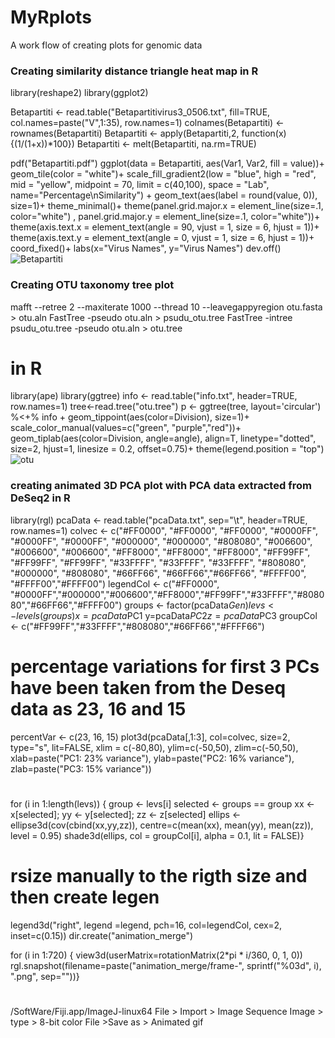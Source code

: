 # MyRplots
A work flow of creating plots for genomic data

### Creating similarity distance triangle heat map in R
library(reshape2)
library(ggplot2)

Betapartiti <- read.table("Betapartitivirus3_0506.txt", fill=TRUE, col.names=paste("V",1:35), row.names=1)
colnames(Betapartiti) <- rownames(Betapartiti)
Betapartiti <- apply(Betapartiti,2, function(x){(1/(1+x))*100})
Betapartiti <- melt(Betapartiti, na.rm=TRUE)

pdf("Betapartiti.pdf")
ggplot(data = Betapartiti, aes(Var1, Var2, fill = value))+
geom_tile(color = "white")+
scale_fill_gradient2(low = "blue", high = "red", mid = "yellow",
midpoint = 70, limit = c(40,100), space = "Lab",
name="Percentage\nSimilarity") +
geom_text(aes(label = round(value, 0)), size=1)+
theme_minimal()+
theme(panel.grid.major.x = element_line(size=.1, color="white") , panel.grid.major.y = element_line(size=.1, color="white"))+
theme(axis.text.x = element_text(angle = 90, vjust = 1,
size = 6, hjust = 1))+
theme(axis.text.y = element_text(angle = 0, vjust = 1,
size = 6, hjust = 1))+
coord_fixed()+
labs(x="Virus Names", y="Virus Names")
dev.off()
![Betapartiti](https://user-images.githubusercontent.com/5850834/110440473-5e0ebe00-80c1-11eb-829a-0c36e91ab09a.jpg)

### Creating OTU taxonomy tree plot
mafft --retree 2 --maxiterate 1000 --thread 10 --leavegappyregion otu.fasta > otu.aln
FastTree -pseudo otu.aln > psudu_otu.tree
FastTree -intree psudu_otu.tree -pseudo otu.aln > otu.tree
# in R 
library(ape)
library(ggtree)
info <- read.table("info.txt", header=TRUE, row.names=1)
tree<-read.tree("otu.tree")
p <- ggtree(tree, layout='circular') %<+% info +
geom_tippoint(aes(color=Division), size=1)+
scale_color_manual(values=c("green", "purple","red"))+
geom_tiplab(aes(color=Division, angle=angle), align=T, linetype="dotted", size=2, hjust=1, linesize = 0.2, offset=0.75)+
theme(legend.position = "top")
![otu](https://user-images.githubusercontent.com/5850834/110444773-13dc0b80-80c6-11eb-9315-3ec52b6177b9.jpg)

### creating animated 3D PCA plot with PCA data extracted from DeSeq2 in R
library(rgl)
pcaData <- read.table("pcaData.txt", sep="\t", header=TRUE, row.names=1)
colvec <- c("#FF0000", "#FF0000", "#FF0000", "#0000FF", "#0000FF", "#0000FF", "#000000", "#000000", "#808080", "#006600", "#006600", "#006600", "#FF8000", "#FF8000", "#FF8000", "#FF99FF", "#FF99FF", "#FF99FF", "#33FFFF", "#33FFFF", "#33FFFF", "#808080", "#000000", "#808080", "#66FF66", "#66FF66","#66FF66", "#FFFF00", "#FFFF00","#FFFF00")
legendCol <- c("#FF0000", "#0000FF","#000000","#006600","#FF8000","#FF99FF","#33FFFF","#808080","#66FF66","#FFFF00")
groups <- factor(pcaData$Gen)
levs <- levels(groups)
x=pcaData$PC1
y=pcaData$PC2
z=pcaData$PC3
groupCol <- c("#FF99FF","#33FFFF","#808080","#66FF66","#FFFF66")
# percentage variations for first 3 PCs have been taken from the Deseq data as 23, 16 and 15
percentVar <- c(23, 16, 15)
plot3d(pcaData[,1:3], col=colvec, size=2, type="s", lit=FALSE, xlim = c(-80,80), ylim=c(-50,50), zlim=c(-50,50), xlab=paste("PC1: 23% variance"), ylab=paste("PC2: 16% variance"), zlab=paste("PC3: 15% variance"))
#
for (i in 1:length(levs)) {
    group <- levs[i]
    selected <- groups == group
    xx <- x[selected]; yy <- y[selected]; zz <- z[selected]
    ellips <- ellipse3d(cov(cbind(xx,yy,zz)),
              centre=c(mean(xx), mean(yy), mean(zz)), level = 0.95)
    shade3d(ellips, col = groupCol[i], alpha = 0.1, lit = FALSE)}
# rsize manually to the rigth size and then create legen
legend3d("right", legend =legend, pch=16, col=legendCol, cex=2, inset=c(0.15))
dir.create("animation_merge")

for (i in 1:720) {
  view3d(userMatrix=rotationMatrix(2*pi * i/360, 0, 1, 0))
  rgl.snapshot(filename=paste("animation_merge/frame-",
                              sprintf("%03d", i), ".png", sep=""))}
# 
/SoftWare/Fiji.app/ImageJ-linux64
File > Import > Image Sequence
Image > type > 8-bit color
File >Save as > Animated gif


